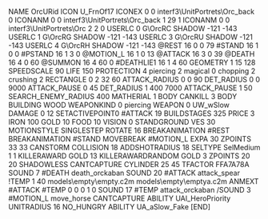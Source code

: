 NAME 			OrcURid
ICON 			U_FrnOf17
ICONEX 0 0 interf3\UnitPortrets\Orc_back 0
ICONANM 0 0 interf3\UnitPortrets\Orc_back 1 29 1
ICONANM 0 0 interf3\UnitPortrets\Orc 2 2 0
USERLC 			0 G\OrcRC SHADOW -121 -143
USERLC 			1 G\OrcRG SHADOW -121 -143
USERLC 			3 G\OrcRU SHADOW -121 -143
USERLC 			4 G\OrcRH SHADOW -121 -143
@REST      		16 0 0 79
#STAND     		16 1 0 0
#PSTAND    		16 1 3 0
@MOTION_L  		16 1 0 13
@ATTACK    		16 3 0 39
@DEATH     		16 4 0 60
@SUMMON     		16 4 60 0 
#DEATHLIE1 		16 1 4 60
GEOMETRY 		1 15 128
SPEEDSCALE 90
LIFE     		150
PROTECTION 		4 piercing 2 magical 0 chopping 2 crushing 2
RECTANGLE 		0 2 32 60
ATTACK_RADIUS 		0 0 90
DET_RADIUS 		0 0 9000
ATTACK_PAUSE 		0 45
DET_RADIUS 		1 400 7000
ATTACK_PAUSE 		1 50
SEARCH_ENEMY_RADIUS 	400
MATHERIAL 		1 BODY
CANKILL 3 BODY BUILDING WOOD 
WEAPONKIND 		0 piercing
WEAPON			0 UW_wSlow
DAMAGE   		0 12
SETACTIVEPOINT0		#ATTACK 19
BUILDSTAGES 		325
PRICE 			3 IRON 100 GOLD 10 FOOD 10
VISION 			0
STANDGROUND
VES 			30
MOTIONSTYLE 		SINGLESTEP
ROTATE 			16
BREAKANIMATION 		#REST
BREAKANIMATION 		#STAND
MOVEBREAK 		#MOTION_L
EXPA 			30
ZPOINTS			33 33
CANSTORM
COLLISION 18
ADDSHOTRADIUS 18
SELTYPE SelMedium 1 1
KILLERAWARD             GOLD 13
KILLERAWARDRANDOM       GOLD 3
ZPOINTS 20 20
SHADOWLESS
CANTCAPTURE
CYLINDER 25 45
TFACTOR FFA7A78A
SOUND 7 #DEATH death_orckaban
SOUND 20 #ATTACK attack_spear
!TEMP  1 40 models\empty\empty.c2m models\empty\emptya.c2m
ANMEXT #ATTACK #TEMP 0 0 0 1 0
SOUND 17 #TEMP attack_orckaban
/SOUND 3 #MOTION_L move_horse
CANTCAPTURE
ABILITY UAI_HeroPriority
UNITRADIUS 16
NO_HUNGRY
ABILITY UA_aSlow_Fake
[END]
